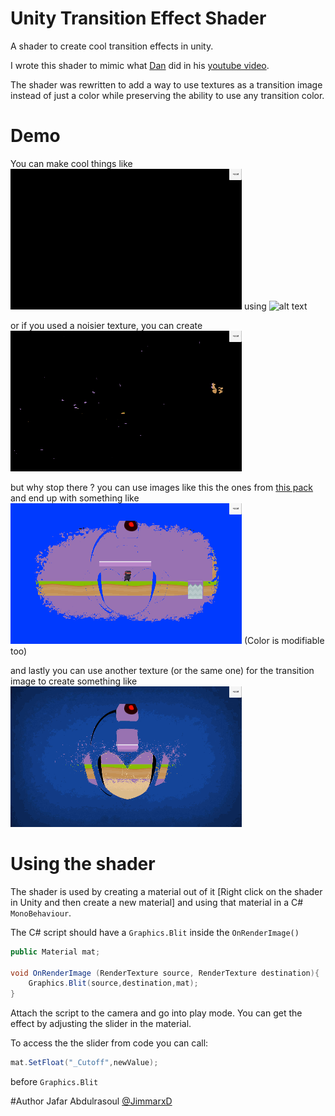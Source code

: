 # Unity Transition Effect Shader
A shader to create cool transition effects in unity.

I wrote this shader to mimic what [Dan](http://danjohnmoran.com) did in his [youtube video](https://www.youtube.com/watch?v=LnAoD7hgDxw).

The shader was rewritten to add a way to use textures as a transition image instead of just a color while preserving the ability to use any transition color.

# Demo
You can make cool things like
![alt text](Resources/Demo-images/simple.gif) using ![alt text](Resources/Demo-images/simple_pattern.gif)

or if you used a noisier texture, you can create
![alt text](Resources/Demo-images/rocky.gif)

but why stop there ? you can use images like this the ones from [this pack](http://blo0p.deviantart.com/art/Bloop-s-New-Superhero-Wallpapers-304284941) and end up with something like
![alt text](Resources/Demo-images/megaman-blue.gif)
(Color is modifiable too)

and lastly you can use another texture (or the same one) for the transition image to create something like
![alt text](Resources/Demo-images/megman-colored.gif)

# Using the shader
The shader is used by creating a material out of it [Right click on the shader in Unity and then create a new material] and using that material in a C# `MonoBehaviour`.

The C# script should have a `Graphics.Blit` inside the `OnRenderImage()`
```c#
public Material mat;

void OnRenderImage (RenderTexture source, RenderTexture destination){
	Graphics.Blit(source,destination,mat);
}
```
Attach the script to the camera and go into play mode.
You can get the effect by adjusting the slider in the material.

To access the the slider from code you can call:
```c#
mat.SetFloat("_Cutoff",newValue);
```
before `Graphics.Blit`

#Author
Jafar Abdulrasoul [@JimmarxD](https://twitter.com/jimmarxd)